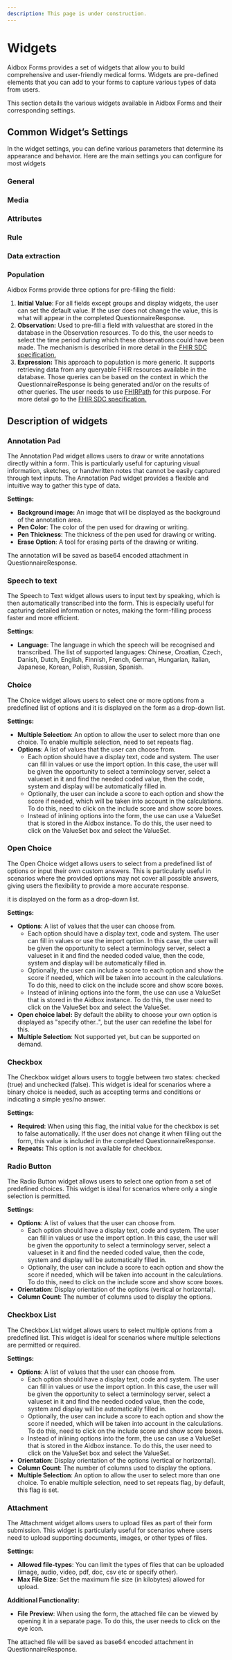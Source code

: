 ```yaml
---
description: This page is under construction.
---
```


# Widgets

Aidbox Forms provides a set of widgets that allow you to build comprehensive and user-friendly medical forms. Widgets are pre-defined elements that you can add to your forms to capture various types of data from users.

This section details the various widgets available in Aidbox Forms and their corresponding settings.

## Common Widget’s Settings

In the widget settings, you can define various parameters that determine its appearance and behavior. Here are the main settings you can configure for most widgets

### General

### Media

### Attributes

### Rule

### Data extraction

### Population

Aidbox Forms provide three options for pre-filling the field:

1. **Initial Value**: For all fields except groups and display widgets, the user can set the default value. If the user does not change the value, this is what will appear in the completed QuestionnaireResponse.
2. **Observation:** Used to pre-fill a field with values ​​that are stored in the database in the Observation resources. To do this, the user needs to select the time period during which these observations could have been made. The mechanism is described in more detail in the [FHIR SDC specification.](https://build.fhir.org/ig/HL7/sdc/populate.html#observation-based-population)
3. **Expression:** This approach to population is more generic. It supports retrieving data from any queryable FHIR resources available in the database. Those queries can be based on the context in which the QuestionnaireResponse is being generated and/or on the results of other queries. The user needs to use [FHIRPath](https://hl7.org/fhirpath/) for this purpose. For more detail go to the [FHIR SDC specification.](https://build.fhir.org/ig/HL7/sdc/populate.html#expression-based-population)

## Description of widgets

### Annotation Pad

The Annotation Pad widget allows users to draw or write annotations directly within a form. This is particularly useful for capturing visual information, sketches, or handwritten notes that cannot be easily captured through text inputs. The Annotation Pad widget provides a flexible and intuitive way to gather this type of data.

**Settings:**

* **Background image:** An image that will be displayed as the background of the annotation area.
* **Pen Color**: The color of the pen used for drawing or writing.
* **Pen Thickness**: The thickness of the pen used for drawing or writing.
* **Erase Option**: A tool for erasing parts of the drawing or writing.

The annotation will be saved as base64 encoded attachment in QuestionnaireResponse.

### Speech to text

The Speech to Text widget allows users to input text by speaking, which is then automatically transcribed into the form. This is especially useful for capturing detailed information or notes, making the form-filling process faster and more efficient.

**Settings:**

* **Language**: The language in which the speech will be recognised and transcribed. The list of supported languages: Chinese, Croatian, Czech, Danish, Dutch, English, Finnish, French, German, Hungarian, Italian, Japanese, Korean, Polish, Russian, Spanish.

### Choice

The Choice widget allows users to select one or more options from a predefined list of options and it is displayed on the form as a drop-down list.

**Settings:**

* **Multiple Selection**: An option to allow the user to select more than one choice. To enable multiple selection, need to set repeats flag.
* **Options**: A list of values that the user can choose from.
  * Each option should have a display text, code and system. The user can fill in values ​​or use the import option. In this case, the user will be given the opportunity to select a terminology server, select a valueset in it and find the needed coded value, then the code, system and display will be automatically filled in.
  * Optionally, the user can include a score to each option and show the score if needed, which will be taken into account in the calculations. To do this, need to click on the include score and show score boxes.
  * Instead of inlining options into the form, the use can use a ValueSet that is stored in the Aidbox instance. To do this, the user need to click on the ValueSet box and select the ValueSet.

### Open Choice

The Open Choice widget allows users to select from a predefined list of options or input their own custom answers. This is particularly useful in scenarios where the provided options may not cover all possible answers, giving users the flexibility to provide a more accurate response.

it is displayed on the form as a drop-down list.

**Settings:**

* **Options**: A list of values that the user can choose from.
  * Each option should have a display text, code and system. The user can fill in values ​​or use the import option. In this case, the user will be given the opportunity to select a terminology server, select a valueset in it and find the needed coded value, then the code, system and display will be automatically filled in.
  * Optionally, the user can include a score to each option and show the score if needed, which will be taken into account in the calculations. To do this, need to click on the include score and show score boxes.
  * Instead of inlining options into the form, the use can use a ValueSet that is stored in the Aidbox instance. To do this, the user need to click on the ValueSet box and select the ValueSet.
* **Open choice label:** By default the ability to choose your own option is displayed as "specify other..", but the user can redefine the label for this.
* **Multiple Selection**: Not supported yet, but can be supported on demand.

### Checkbox

The Checkbox widget allows users to toggle between two states: checked (true) and unchecked (false). This widget is ideal for scenarios where a binary choice is needed, such as accepting terms and conditions or indicating a simple yes/no answer.

**Settings:**

* **Required**: When using this flag, the initial value for the checkbox is set to false automatically. If the user does not change it when filling out the form, this value is included in the completed QuestionnaireResponse.
* **Repeats:** This option is not available for checkbox.

### Radio Button

The Radio Button widget allows users to select one option from a set of predefined choices. This widget is ideal for scenarios where only a single selection is permitted.

**Settings:**

* **Options**: A list of values that the user can choose from.
  * Each option should have a display text, code and system. The user can fill in values ​​or use the import option. In this case, the user will be given the opportunity to select a terminology server, select a valueset in it and find the needed coded value, then the code, system and display will be automatically filled in.
  * Optionally, the user can include a score to each option and show the score if needed, which will be taken into account in the calculations. To do this, need to click on the include score and show score boxes.
* **Orientation**: Display orientation of the options (vertical or horizontal).
* **Column Count**: The number of columns used to display the options.

### Checkbox List

The Checkbox List widget allows users to select multiple options from a predefined list. This widget is ideal for scenarios where multiple selections are permitted or required.

**Settings:**

* **Options**: A list of values that the user can choose from.
  * Each option should have a display text, code and system. The user can fill in values ​​or use the import option. In this case, the user will be given the opportunity to select a terminology server, select a valueset in it and find the needed coded value, then the code, system and display will be automatically filled in.
  * Optionally, the user can include a score to each option and show the score if needed, which will be taken into account in the calculations. To do this, need to click on the include score and show score boxes.
  * Instead of inlining options into the form, the use can use a ValueSet that is stored in the Aidbox instance. To do this, the user need to click on the ValueSet box and select the ValueSet.
* **Orientation**: Display orientation of the options (vertical or horizontal).
* **Column Count**: The number of columns used to display the options.
* **Multiple Selection**: An option to allow the user to select more than one choice. To enable multiple selection, need to set repeats flag, by default, this flag is set.



### Attachment&#x20;

The Attachment widget allows users to upload files as part of their form submission. This widget is particularly useful for scenarios where users need to upload supporting documents, images, or other types of files.

**Settings:**

* **Allowed file-types**: You can limit the types of files that can be uploaded (image, audio, video, pdf, doc, csv etc or specify other).
* **Max File Size**: Set the maximum file size (in kilobytes) allowed for upload.

**Additional Functionality:**

* **File Preview**: When using the form, the attached file can be viewed by opening it in a separate page. To do this, the user needs to click on the eye icon.

The attached file will be saved as base64 encoded attachment in QuestionnaireResponse.
